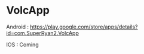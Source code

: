 # VolcApp

Android : https://play.google.com/store/apps/details?id=com.SuperRyan2.VolcApp

IOS : Coming
